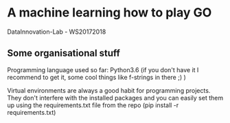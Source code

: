 # A machine learning how to play GO
DataInnovation-Lab - WS20172018

## Some organisational stuff
Programming language used so far: Python3.6
(if you don't have it I recommend to get it, some cool things like f-strings in there ;) )

Virtual environments are always a good habit for programming projects.
They don't interfere with the installed packages and you can easily set them up using the
requirements.txt file from the repo (pip install -r requirements.txt)
